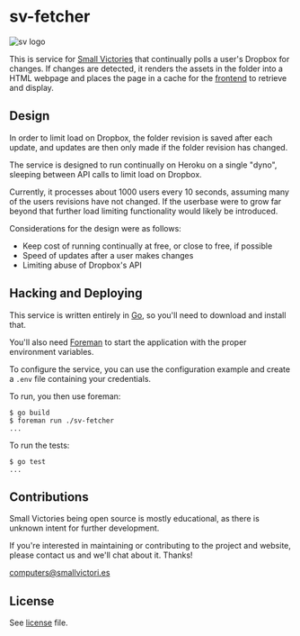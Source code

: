 # sv-fetcher

![sv logo](https://f.cloud.github.com/assets/846194/1235401/0a4d1526-29a5-11e3-9559-67b36174ff75.gif)

This is service for [Small Victories](https://smallvictori.es) that
continually polls a user's Dropbox for changes. If changes are detected,
it renders the assets in the folder into a HTML webpage and places
the page in a cache for the [frontend](https://github.com/pearkes/sv-frontend)
to retrieve and display.

## Design

In order to limit load on Dropbox, the folder revision is saved after
each update, and updates are then only made if the folder revision has
changed.

The service is designed to run continually on Heroku on a single "dyno",
sleeping between API calls to limit load on Dropbox.

Currently, it processes about 1000 users every 10 seconds, assuming
many of the users revisions have not changed. If the userbase
were to grow far beyond that further load limiting functionality would
likely be introduced.

Considerations for the design were as follows:

- Keep cost of running continually at free, or close to free, if possible
- Speed of updates after a user makes changes
- Limiting abuse of Dropbox's API

## Hacking and Deploying

This service is written entirely in [Go](), so you'll need to download
and install that.

You'll also need [Foreman]() to start the application with the proper environment
variables.

To configure the service, you can use the configuration example and create
a `.env` file containing your credentials.

To run, you then use foreman:

    $ go build
    $ foreman run ./sv-fetcher
    ...

To run the tests:

    $ go test
    ...

## Contributions

Small Victories being open source is mostly educational, as there is
unknown intent for further development.

If you're interested in maintaining or contributing to the project and
website, please contact us and we'll chat about it. Thanks!

[computers@smallvictori.es](mailto:computers@smallvictori.es)

## License

See [license](LICENSE.md) file.
